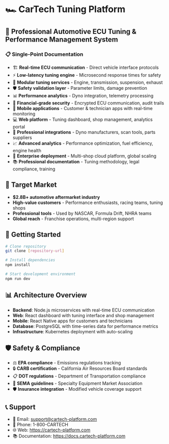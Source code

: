 # 🏎️ CarTech Tuning Platform

## 🚀 Professional Automotive ECU Tuning & Performance Management System

### 📋 Single-Point Documentation

- 🏗️ **Real-time ECU communication** - Direct vehicle interface protocols
- ⚡ **Low-latency tuning engine** - Microsecond response times for safety
- 🔧 **Modular tuning services** - Engine, transmission, suspension, exhaust
- 🛡️ **Safety validation layer** - Parameter limits, damage prevention
- 📊 **Performance analytics** - Dyno integration, telemetry processing
- 🔐 **Financial-grade security** - Encrypted ECU communication, audit trails
- 📱 **Mobile applications** - Customer & technician apps with real-time monitoring
- 💻 **Web platform** - Tuning dashboard, shop management, analytics portal
- 🔄 **Professional integrations** - Dyno manufacturers, scan tools, parts suppliers
- 📈 **Advanced analytics** - Performance optimization, fuel efficiency, engine health
- 🚀 **Enterprise deployment** - Multi-shop cloud platform, global scaling
- 📚 **Professional documentation** - Tuning methodology, legal compliance, training

## 🎯 Target Market
- **$2.8B+ automotive aftermarket industry**
- **High-value customers** - Performance enthusiasts, racing teams, tuning shops
- **Professional tools** - Used by NASCAR, Formula Drift, NHRA teams
- **Global reach** - Franchise operations, multi-region support

## 🏁 Getting Started
```bash
# Clone repository
git clone [repository-url]

# Install dependencies
npm install

# Start development environment
npm run dev
```

## 📊 Architecture Overview
- **Backend**: Node.js microservices with real-time ECU communication
- **Web**: React dashboard with tuning interface and shop management
- **Mobile**: React Native apps for customers and technicians
- **Database**: PostgreSQL with time-series data for performance metrics
- **Infrastructure**: Kubernetes deployment with auto-scaling

## 🛡️ Safety & Compliance
- ⚖️ **EPA compliance** - Emissions regulations tracking
- 🔒 **CARB certification** - California Air Resources Board standards
- 📋 **DOT regulations** - Department of Transportation compliance
- 🏁 **SEMA guidelines** - Specialty Equipment Market Association
- 🛡️ **Insurance integration** - Modified vehicle coverage support

## 📞 Support
- 📧 Email: support@cartech-platform.com
- 📱 Phone: 1-800-CARTECH
- 🌐 Web: https://cartech-platform.com
- 📚 Documentation: https://docs.cartech-platform.com
